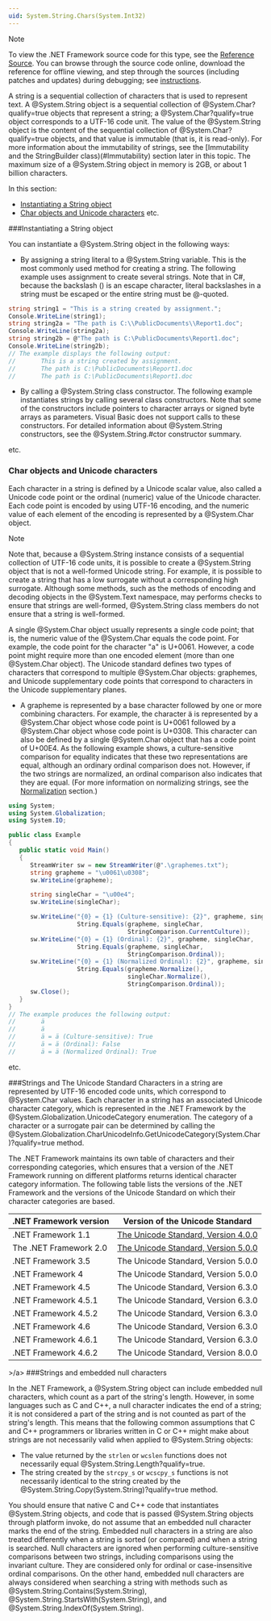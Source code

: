 ```yaml
---
uid: System.String.Chars(System.Int32)
---
```

> [!NOTE]
To view the .NET Framework source code for this type, see the [Reference Source](http://referencesource.microsoft.com/#mscorlib/system/string.cs#8281103e6f23cb5c). You can browse through the source code online, download the reference for offline viewing, and step through the sources (including patches and updates) during debugging; see [instructions](http://referencesource.microsoft.com/).

A string is a sequential collection of characters that is used to represent text. 
A @System.String object is a sequential collection of @System.Char?qualify=true objects that represent a string; 
a @System.Char?qualify=true object corresponds to a UTF-16 code unit. 
The value of the @System.String object is the content of the sequential collection of @System.Char?qualify=true objects, and that value is immutable (that is, it is read-only). 
For more information about the immutability of strings, see the [Immutability and the StringBuilder class)(#Immutability) section later in this topic. 
The maximum size of a @System.String object in memory is 2GB, or about 1 billion characters.

In this section:
         
- [Instantiating a String object](#Instantiation)
- [Char objects and Unicode characters](#Characters")
etc.

<a name="Instantiation"></a>
###Instantiating a String object

You can instantiate a @System.String object in the following ways:

- By assigning a string literal to a @System.String variable. This is the most commonly used method for creating a string. The following example uses assignment to create several strings. Note that in C#, because the backslash (\) is an escape character, literal backslashes in a string must be escaped or the entire string must be @-quoted. 

```csharp
string string1 = "This is a string created by assignment.";
Console.WriteLine(string1);
string string2a = "The path is C:\\PublicDocuments\\Report1.doc";
Console.WriteLine(string2a);
string string2b = @"The path is C:\PublicDocuments\Report1.doc";
Console.WriteLine(string2b);
// The example displays the following output:
//       This is a string created by assignment.
//       The path is C:\PublicDocuments\Report1.doc
//       The path is C:\PublicDocuments\Report1.doc    
```
              
- By calling a @System.String class constructor. The following example instantiates strings by calling several class constructors. Note that some of the constructors include pointers to character arrays or signed byte arrays as parameters. Visual Basic does not support calls to these constructors. For detailed information about @System.String constructors, see the @System.String.#ctor constructor summary.

etc.

<a name="Characters"></a>
### Char objects and Unicode characters

Each character in a string is defined by a Unicode scalar value, also called a Unicode code point or the ordinal (numeric) value of the Unicode character. 
Each code point is encoded by using UTF-16 encoding, and the numeric value of each element of the encoding is represented by a @System.Char object.

> [!NOTE]
Note that, because a @System.String instance consists of a sequential collection of UTF-16 code units, 
it is possible to create a @System.String object that is not a well-formed Unicode string. 
For example, it is possible to create a string that has a low surrogate without a corresponding high surrogate. 
Although some methods, such as the methods of encoding and decoding objects in the @System.Text namespace, may performs checks to ensure that strings are well-formed, 
@System.String class members do not ensure that a string is well-formed.

A single @System.Char object usually represents a single code point; that is, the numeric value of the @System.Char equals the code point. 
For example, the code point for the character "a" is U+0061. However, a code point might require more than one encoded element (more than one @System.Char object). 
The Unicode standard defines two types of characters that correspond to multiple @System.Char objects: 
graphemes, and Unicode supplementary code points that correspond to characters in the Unicode supplementary planes.

- A grapheme is represented by a base character followed by one or more combining characters. 
For example, the character ä is represented by a @System.Char object whose code point is U+0061 followed by a @System.Char object whose code point is U+0308. 
This character can also be defined by a single @System.Char object that has a code point of U+00E4. 
As the following example shows, a culture-sensitive comparison for equality indicates that these two representations are equal, although an ordinary ordinal comparison does not. 
However, if the two strings are normalized, an ordinal comparison also indicates that they are equal. 
(For more information on normalizing strings, see the [Normalization](#Normalization) section.)

```csharp
using System;
using System.Globalization;
using System.IO;

public class Example
{
   public static void Main()
   {
      StreamWriter sw = new StreamWriter(@".\graphemes.txt");
      string grapheme = "\u0061\u0308";
      sw.WriteLine(grapheme);

      string singleChar = "\u00e4";
      sw.WriteLine(singleChar);

      sw.WriteLine("{0} = {1} (Culture-sensitive): {2}", grapheme, singleChar, 
                   String.Equals(grapheme, singleChar, 
                                 StringComparison.CurrentCulture));
      sw.WriteLine("{0} = {1} (Ordinal): {2}", grapheme, singleChar, 
                   String.Equals(grapheme, singleChar, 
                                 StringComparison.Ordinal));
      sw.WriteLine("{0} = {1} (Normalized Ordinal): {2}", grapheme, singleChar, 
                   String.Equals(grapheme.Normalize(), 
                                 singleChar.Normalize(), 
                                 StringComparison.Ordinal));
      sw.Close(); 
   }
}
// The example produces the following output:
//       ä
//       ä
//       ä = ä (Culture-sensitive): True
//       ä = ä (Ordinal): False
//       ä = ä (Normalized Ordinal): True
```

etc.


<a name="Unicode"></a>

###Strings and The Unicode Standard
Characters in a string are represented by UTF-16 encoded code units, which correspond to @System.Char values. 
Each character in a string has an associated Unicode character category, which is represented in the .NET Framework by the @System.Globalization.UnicodeCategory enumeration. 
The category of a character or a surrogate pair can be determined by calling the @System.Globalization.CharUnicodeInfo.GetUnicodeCategory(System.Char)?qualify=true method.

The .NET Framework maintains its own table of characters and their corresponding categories, which ensures that a version of the .NET Framework running on different platforms returns identical character category information. 
The following table lists the versions of the .NET Framework and the versions of the Unicode Standard on which their character categories are based. 

| .NET Framework version | Version of the Unicode Standard     |
|------------------------|-------------------------------------|
| .NET Framework 1.1     | [The Unicode Standard, Version 4.0.0](http://www.unicode.org/versions/Unicode4.0.0/) |
| The .NET Framework 2.0 | [The Unicode Standard, Version 5.0.0](http://www.unicode.org/versions/Unicode5.0.0) |
| .NET Framework 3.5     | The Unicode Standard, Version 5.0.0 |
| .NET Framework 4       | The Unicode Standard, Version 5.0.0 |
| .NET Framework 4.5     | The Unicode Standard, Version 6.3.0 |
| .NET Framework 4.5.1   | The Unicode Standard, Version 6.3.0 |
| .NET Framework 4.5.2   | The Unicode Standard, Version 6.3.0 |
| .NET Framework 4.6     | The Unicode Standard, Version 6.3.0 |
| .NET Framework 4.6.1   | The Unicode Standard, Version 6.3.0 |
| .NET Framework 4.6.2   | The Unicode Standard, Version 8.0.0 |

<a name="EmbeddedNulls">>/a>
###Strings and embedded null characters
            
In the .NET Framework, a @System.String object can include embedded null characters, which count as a part of the string's length. 
However, in some languages such as C and C++, a null character indicates the end of a string;
it is not considered a part of the string and is not counted as part of the string's length. 
This means that the following common assumptions that C and C++ programmers or libraries written in C or C++ might make about strings are not necessarily valid 
when applied to @System.String objects:
              
- The value returned by the `strlen` or `wcslen` functions does not necessarily equal @System.String.Length?qualify=true.
- The string created by the `strcpy_s` or `wcscpy_s` functions is not necessarily identical to the string created by the @System.String.Copy(System.String)?qualify=true method.
                
You should ensure that native C and C++ code that instantiates @System.String objects, and code that is passed @System.String objects through platform invoke, 
do not assume that an embedded null character marks the end of the string.
Embedded null characters in a string are also treated differently when a string is sorted (or compared) and when a string is searched. 
Null characters are ignored when performing culture-sensitive comparisons between two strings, including comparisons using the invariant culture. 
They are considered only for ordinal or case-insensitive ordinal comparisons. 
On the other hand, embedded null characters are always considered when searching a string with methods such as @System.String.Contains(System.String), 
@System.String.StartsWith(System.String), and @System.String.IndexOf(System.String).